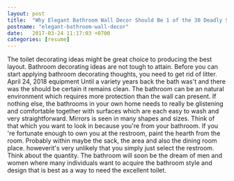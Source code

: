 ```yaml
---
layout: post
title:  "Why Elegant Bathroom Wall Decor Should Be 1 of the 30 Deadly Sins"
postname: "elegant-bathroom-wall-decor"
date:   2017-03-24 11:17:03 +0700
categories: [resume]
---
```

The toilet decorating ideas might be great choice to producing the best layout. Bathroom decorating ideas are not tough to attain. Before you can start applying bathroom decorating thoughts, you need to get rid of litter. April 24, 2018 equipment Until a variety years back the bath was't and there was the should be certain it remains clean. The bathroom can be an natural environment which requires more protection than the wall can present. If nothing else, the bathrooms in your own home needs to really be glistening and comfortable together with surfaces which are each easy to wash and very straightforward. Mirrors is seen in many shapes and sizes. Think of that which you want to look in because you're from your bathroom. If you 're fortunate enough to own you at the restroom, paint the hearth from the room. Probably within maybe the sack, the area and also the dining room place. howeverit's very unlikely that you simply just select the restroom. Think about the quantity. The bathroom will soon be the dream of men and women where many individuals want to acquire the bathroom style and design that is best as a way to need the excellent toilet.
